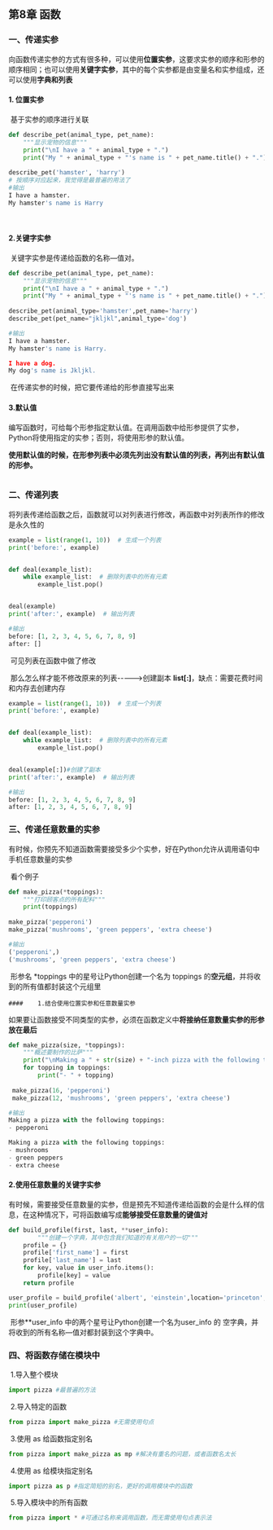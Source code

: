 ## 第8章 函数

### 一、传递实参

​	向函数传递实参的方式有很多种，可以使用**位置实参**，这要求实参的顺序和形参的顺序相同；也可以使用**关键字实参**，其中的每个实参都是由变量名和实参组成，还可以使用**字典和列表**

#### 	1. 位置实参

​		基于实参的顺序进行关联

```python
def describe_pet(animal_type, pet_name):
	"""显示宠物的信息"""      
	print("\nI have a " + animal_type + ".")      
    print("My " + animal_type + "'s name is " + pet_name.title() + ".")
    
describe_pet('hamster', 'harry')
# 按顺序对应起来，我觉得是最普遍的用法了
#输出
I have a hamster. 
My hamster's name is Harry
```

​	

#### 	2.关键字实参

​		关键字实参是传递给函数的名称—值对。

```python
def describe_pet(animal_type, pet_name):
	"""显示宠物的信息"""      
	print("\nI have a " + animal_type + ".")      
    print("My " + animal_type + "'s name is " + pet_name.title() + ".")
    
describe_pet(animal_type='hamster',pet_name='harry')
describe_pet(pet_name="jkljkl",animal_type='dog')

#输出
I have a hamster. 
My hamster's name is Harry.

I have a dog.
My dog's name is Jkljkl.
```

​		在传递实参的时候，把它要传递给的形参直接写出来

#### 		3.默认值

​		编写函数时，可给每个形参指定默认值。在调用函数中给形参提供了实参，Python将使用指定的实参；否则，将使用形参的默认值。

​	**使用默认值的时候，在形参列表中必须先列出没有默认值的列表，再列出有默认值的形参。**

```python

```



### 二、传递列表

​	将列表传递给函数之后，函数就可以对列表进行修改，再函数中对列表所作的修改是永久性的

```python
example = list(range(1, 10))  # 生成一个列表
print('before:', example)


def deal(example_list):
    while example_list:  # 删除列表中的所有元素
        example_list.pop()


deal(example)
print('after:', example)  # 输出列表

#输出
before: [1, 2, 3, 4, 5, 6, 7, 8, 9]
after: []
```

​	可见列表在函数中做了修改

​	那么怎么样才能不修改原来的列表----->创建副本 **list[:]**，缺点：需要花费时间和内存去创建内存

```python
example = list(range(1, 10))  # 生成一个列表
print('before:', example)


def deal(example_list):
    while example_list:  # 删除列表中的所有元素
        example_list.pop()


deal(example[:])#创建了副本
print('after:', example)  # 输出列表

#输出
before: [1, 2, 3, 4, 5, 6, 7, 8, 9]
after: [1, 2, 3, 4, 5, 6, 7, 8, 9]
```



### 三、传递任意数量的实参

​	有时候，你预先不知道函数需要接受多少个实参，好在Python允许从调用语句中手机任意数量的实参

​	看个例子

```python
def make_pizza(*toppings):    
    """打印顾客点的所有配料"""    
    print(toppings) 
    
make_pizza('pepperoni') 
make_pizza('mushrooms', 'green peppers', 'extra cheese')

#输出
('pepperoni',) 
('mushrooms', 'green peppers', 'extra cheese')
```

​	形参名 *toppings 中的星号让Python创建一个名为 toppings 的**空元组**，并将收到的所有值都封装这个元组里

	#### 	1.结合使用位置实参和任意数量实参

​		如果要让函数接受不同类型的实参，必须在函数定义中**将接纳任意数量实参的形参放在最后**

```python
def make_pizza(size, *toppings):    
    """概述要制作的比萨"""    
    print("\nMaking a " + str(size) + "-inch pizza with the following toppings:")    
    for topping in toppings:        
        print("- " + topping) 
        
 make_pizza(16, 'pepperoni') 
 make_pizza(12, 'mushrooms', 'green peppers', 'extra cheese')

#输出
Making a pizza with the following toppings: 
- pepperoni 

Making a pizza with the following toppings: 
- mushrooms 
- green peppers 
- extra cheese
```

#### 	2.使用任意数量的关键字实参

​		有时候，需要接受任意数量的实参，但是预先不知道传递给函数的会是什么样的信息，在这种情况下，可将函数编写成**能够接受任意数量的键值对**

```python
def build_profile(first, last, **user_info):      
        """创建一个字典，其中包含我们知道的有关用户的一切"""      
	profile = {}
	profile['first_name'] = first      
	profile['last_name'] = last 
	for key, value in user_info.items():          
        profile[key] = value      
    return profile 

user_profile = build_profile('albert', 'einstein',location='princeton',ield='physics')  
print(user_profile)
```

​		形参**user_info 中的两个星号让Python创建一个名为user_info 的 空字典，并将收到的所有名称—值对都封装到这个字典中。



### 四、将函数存储在模块中

​	1.导入整个模块

```python
import pizza #最普遍的方法
```

​	2.导入特定的函数

```python
from pizza import make_pizza #无需使用句点
```

​	3.使用 as 给函数指定别名

```python
from pizza import make_pizza as mp #解决有重名的问题，或者函数名太长
```

​	4.使用 as 给模块指定别名

```python
import pizza as p #指定简短的别名，更好的调用模块中的函数
```

​	5.导入模块中的所有函数

```python
from pizza import * #可通过名称来调用函数，而无需使用句点表示法
```



